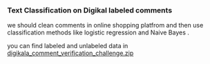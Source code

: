 ### Text Classification on Digikal labeled comments
we should clean comments in online shopping platfrom and then use classification methods like logistic regression and Naive Bayes .

you can find labeled and unlabeled data in [digikala_comment_verification_challenge.zip](https://github.com/alisharifi2000/Machine-learning-course-sbu/blob/master/Project2/digikala_comment_verification_challenge.zip)

